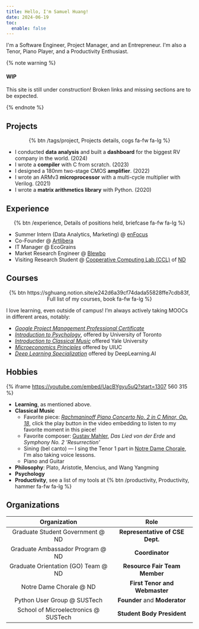 ```yaml
---
title: Hello, I'm Samuel Huang!
date: 2024-06-19
toc:
  enable: false
---
```


I'm a Software Engineer, Project Manager, and an Entrepreneur. I'm also a Tenor,
Piano Player, and a Productivity Enthusiast.

{% note warning %}

#### WIP

This site is still under construction! Broken links and missing sections are to
be expected.

{% endnote %}

## Projects

<p style="text-align: center"> {% btn
/tags/project, Projects details, cogs fa-fw fa-lg
%} </p>

- I conducted **data analysis** and built a **dashboard** for the biggest RV
  company in the world. (2024)
- I wrote a **compiler** with C from scratch. (2023)
- I designed a 180nm two-stage CMOS **amplifier**. (2022)
- I wrote an ARMv3 **microprocessor** with a multi-cycle multiplier with
  Verilog. (2021)
- I wrote a **matrix arithmetics library** with Python. (2020)

## Experience

<p style="text-align: center"> {% btn
/experience, Details of positions held, briefcase fa-fw fa-lg
%} </p>

- Summer Intern (Data Analytics, Marketing) @ [enFocus](https://en-focus.org)
- Co-Founder @ [Artlibera](https://artlibera.com)
- IT Manager @ EcoGrains
- Market Research Engineer @ [Blewbo](https://blewbo.com)
- Visiting Research Student @ [Cooperative Computing Lab (CCL)](
  http://ccl.cse.nd.edu) of [ND](https://nd.edu)

## Courses

<p style="text-align: center"> {% btn
https://sghuang.notion.site/e242d6a39cf74dada55828ffe7cdb83f,
Full list of my courses, book fa-fw fa-lg
%} </p>

I love learning, even outside of campus! I’m always actively taking MOOCs in
different areas, notably:

- [_Google Project Management Professional Certificate_](
  https://coursera.org/account/accomplishments/specialization/ZTLM59675UE9)
- [_Introduction to Psychology_](
  https://coursera.org/account/accomplishments/verify/4YUC5XWP8UUX),
  offered by University of Toronto
- [_Introduction to Classical Music_](
  https://coursera.org/account/accomplishments/verify/4VGPFWD63CG6)
  offered Yale University
- [_Microeconomics Principles_](
  https://coursera.org/account/accomplishments/verify/TER6LZVQ7P53)
  offered by UIUC
- [_Deep Learning Specialization_](
  https://coursera.org/account/accomplishments/specialization/73NGAXQ34888)
  offered by DeepLearning.AI

## Hobbies

{% iframe https://youtube.com/embed/UacBYgyu5uQ?start=1307 560 315 %}

- **Learning**, as mentioned above.
- **Classical Music**
  - Favorite piece: [_Rachmaninoff Piano Concerto No. 2 in C Minor, Op. 18_](https://youtube.com/playlist?list=PLr0MsaDpKsY8TXd4j4ki_ARkKVJiNm-Cd&si=X7bTxw9PgI8iwuGh),
    click the play button in the video embedding to listen to my favorite moment
    in this piece!
  - Favorite composer: [Gustav Mahler](https://mahlerfoundation.org), _Das Lied
    von der Erde_ and _Symphony No. 2 'Resurrection'_
  - Sining (bel canto) — I sing the Tenor 1 part in [Notre Dame
    Chorale](https://chorale.nd.edu), I'm also taking voice lessons.
  - Piano and Guitar
- **Philosophy**: Plato, Aristotle, Mencius, and Wang Yangming
- **Psychology**
- **Productivity**, see a list of my tools at {% btn /productivity,
  Productivity, hammer fa-fw fa-lg %}

## Organizations

|             Organization             |              Role               |
| :----------------------------------: | :-----------------------------: |
|   Graduate Student Government @ ND   | **Representative of CSE Dept.** |
|   Graduate Ambassador Program @ ND   |         **Coordinator**         |
| Graduate Orientation (GO) Team @ ND  |  **Resource Fair Team Member**  |
|       Notre Dame Chorale @ ND        |  **First Tenor and Webmaster**  |
|     Python User Group @ SUSTech      |  **Founder** and **Moderator**  |
| School of Microelectronics @ SUSTech |   **Student Body President**    |
